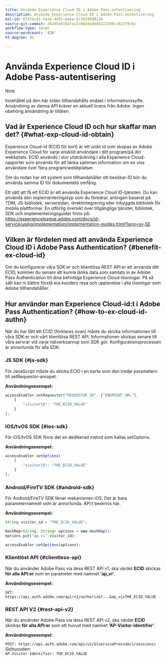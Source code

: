 ```yaml
---
title: Använda Experience Cloud ID i Adobe Pass-autentisering
description: Använda Experience Cloud ID i Adobe Pass-autentisering
exl-id: 03354c01-5aad-4d81-beee-1c3834599134
source-git-commit: 26245e019afac2c0844ed64b222208cc821f9c6c
workflow-type: tm+mt
source-wordcount: '426'
ht-degree: 0%

---
```


# Använda Experience Cloud ID i Adobe Pass-autentisering

>[!NOTE]
>
>Innehållet på den här sidan tillhandahålls endast i informationssyfte. Användning av denna API kräver en aktuell licens från Adobe. Ingen obehörig användning är tillåten.

## Vad är Experience Cloud ID och hur skaffar man det? {#what-exp-cloud-id-obtain}

Experience Cloud-id (ECID för kort) är ett unikt id som skapas av Adobe Experience Cloud för varje enskild användare i ditt program/på din webbplats. ECID används i stor utsträckning i alla Experience Cloud-rapporter som används för att länka samman information om en viss användare över flera program/webbplatser.

Om du redan har ett system som tillhandahåller ett besökar-ID bör du använda samma ID för dokumentets omfång.

Ett sätt att få ett ECID är att använda Experience Cloud ID-tjänsten. Du kan använda den implementeringstyp som du föredrar, antingen baserat på TDM, JS-bibliotek, serversidan, direktintegrering eller inbyggda bibliotek för mobila plattformar. En utförlig översikt över tillgängliga tjänster, bibliotek, SDK och implementeringsguider finns på: <https://experienceleague.adobe.com/docs/id-service/using/implementation/implementation-guides.html?lang=sv-SE>

## Vilken är fördelen med att använda Experience Cloud ID i Adobe Pass Authentication? {#benefit-ex-cloud-id}

Om du konfigurerar våra SDK:er och klientlösa REST API:er att använda ditt ECID, kommer du senare att kunna länka data som samlats in av Adobe Pass Authentication till dina befintliga Experience Cloud-lösningar. På så sätt kan ni bättre förstå era kunders resa och upplevelse i alla lösningar som Adobe tillhandahåller.

## Hur använder man Experience Cloud-id:t i Adobe Pass Authentication? {#how-to-ex-cloud-id-authn}

När du har fått ett ECID (förklaras ovan) måste du skicka informationen till våra SDK:er och vårt klientlösa REST API. Informationen skickas senare till våra servrar vid varje nätverksanrop som SDK gör. Konfigurationsprocessen är annorlunda för alla SDK:

### JS SDK {#js-sdk}

För JavaScript måste du skicka ECID i en karta som den tredje parametern till setRequestor-anropet.

**Användningsexempel:**

```JavaScript
accessEnabler.setRequestor("REQUESTOR_ID", ["ENDPOINT_URL"],
    {
        "visitorID": "THE_ECID_VALUE"
    }
);
```

### iOS/tvOS SDK {#ios-sdk}

För iOS/tvOS SDK finns det en dedikerad metod som kallas setOptions.

**Användningsexempel:**

```JavaScript
accessEnabler.setOptions(
    [
        "visitorID": "THE_ECID_VALUE"
    ]
);
```

### Android/FireTV SDK {#android-sdk}

För Android/FireTV SDK liknar mekanismen iOS. Det är bara parameternamnet som är annorlunda. API:t beskrivs här.

**Användningsexempel:**

```JavaScript
String visitor_id = "THE_ECID_VALUE";

HashMap<String, String> options = new HashMap();
options.put("ap_vi",visitor_id);

accessEnabler.setOptions(options);
```

### Klientlöst API {#clientless-api}

När du använder Adobe Pass via dess REST API v1, ska värdet **ECID** skickas **för alla API:er** som en parameter med namnet **&#39;ap_vi&#39;**.

**Användningsexempel:**

`GET: https://api.auth.adobe.com/api/v1/authorize?...&ap_vi=THE_ECID_VALUE`

### REST API V2 {#rest-api-v2}

När du använder Adobe Pass via dess REST API v2, ska värdet **ECID** skickas **för alla API:er** som ett huvud med namnet **&#39;AP-Visitor-Identifier&#39;**.

**Användningsexempel:**

`POST: https://api.auth.adobe.com/api/v2/${serviceProvider}/sessions/`\
Sidhuvuden:\
`AP-Visitor-Identifier: THE_ECID_VALUE`

